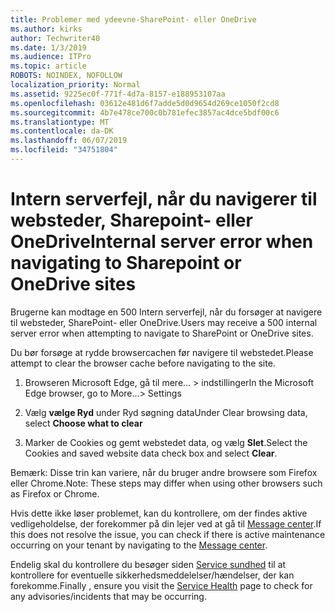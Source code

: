 ```yaml
---
title: Problemer med ydeevne-SharePoint- eller OneDrive
ms.author: kirks
author: Techwriter40
ms.date: 1/3/2019
ms.audience: ITPro
ms.topic: article
ROBOTS: NOINDEX, NOFOLLOW
localization_priority: Normal
ms.assetid: 9225ec0f-771f-4d7a-8157-e188953107aa
ms.openlocfilehash: 03612e481d6f7adde5d0d9654d269ce1050f2cd8
ms.sourcegitcommit: 4b7e478ce700c0b781efec3857ac4dce5bdf00c6
ms.translationtype: MT
ms.contentlocale: da-DK
ms.lasthandoff: 06/07/2019
ms.locfileid: "34751804"
---
```

# <a name="internal-server-error-when-navigating-to-sharepoint-or-onedrive-sites"></a><span data-ttu-id="ffe36-102">Intern serverfejl, når du navigerer til websteder, Sharepoint- eller OneDrive</span><span class="sxs-lookup"><span data-stu-id="ffe36-102">Internal server error when navigating to Sharepoint or OneDrive sites</span></span>

<span data-ttu-id="ffe36-103">Brugerne kan modtage en 500 Intern serverfejl, når du forsøger at navigere til websteder, SharePoint- eller OneDrive.</span><span class="sxs-lookup"><span data-stu-id="ffe36-103">Users may receive a 500 internal server error when attempting to navigate to SharePoint or OneDrive sites.</span></span> 

<span data-ttu-id="ffe36-104">Du bør forsøge at rydde browsercachen før navigere til webstedet.</span><span class="sxs-lookup"><span data-stu-id="ffe36-104">Please attempt to clear the browser cache before navigating to the site.</span></span>


1. <span data-ttu-id="ffe36-105">Browseren Microsoft Edge, gå til mere... > indstillinger</span><span class="sxs-lookup"><span data-stu-id="ffe36-105">In the Microsoft Edge browser, go to More...> Settings</span></span>

2. <span data-ttu-id="ffe36-106">Vælg **vælge Ryd** under Ryd søgning data</span><span class="sxs-lookup"><span data-stu-id="ffe36-106">Under Clear browsing data, select **Choose what to clear**</span></span>

3. <span data-ttu-id="ffe36-107">Marker de Cookies og gemt webstedet data, og vælg **Slet**.</span><span class="sxs-lookup"><span data-stu-id="ffe36-107">Select the Cookies and saved website data check box and select **Clear**.</span></span>

<span data-ttu-id="ffe36-108">Bemærk: Disse trin kan variere, når du bruger andre browsere som Firefox eller Chrome.</span><span class="sxs-lookup"><span data-stu-id="ffe36-108">Note: These steps may differ when using other browsers such as Firefox or Chrome.</span></span>

<span data-ttu-id="ffe36-109">Hvis dette ikke løser problemet, kan du kontrollere, om der findes aktive vedligeholdelse, der forekommer på din lejer ved at gå til [Message center](https://portal.office.com/adminportal/home#/MessageCenter).</span><span class="sxs-lookup"><span data-stu-id="ffe36-109">If this does not resolve the issue, you can check if there is active maintenance occurring on your tenant by navigating to the [Message center](https://portal.office.com/adminportal/home#/MessageCenter).</span></span>

<span data-ttu-id="ffe36-110">Endelig skal du kontrollere du besøger siden [Service sundhed](https://portal.office.com/adminportal/home#/servicehealth) til at kontrollere for eventuelle sikkerhedsmeddelelser/hændelser, der kan forekomme.</span><span class="sxs-lookup"><span data-stu-id="ffe36-110">Finally , ensure you visit the [Service Health](https://portal.office.com/adminportal/home#/servicehealth) page to check for any advisories/incidents that may be occurring.</span></span>

